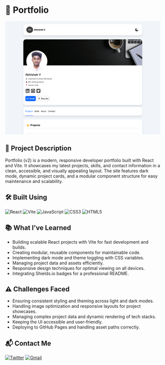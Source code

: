 # 💼 Portfolio
![portfolio preview](./src/assets/portfolio-preview.png)
## 📝 Project Description

Portfolio (v2) is a modern, responsive developer portfolio built with React and Vite. It showcases my latest projects, skills, and contact information in a clean, accessible, and visually appealing layout. The site features dark mode, dynamic project cards, and a modular component structure for easy maintenance and scalability.

## 🛠️ Built Using

![React](https://img.shields.io/badge/React-20232A?style=for-the-badge&logo=react&logoColor=61DAFB)
![Vite](https://img.shields.io/badge/Vite-646CFF?style=for-the-badge&logo=vite&logoColor=FFD62E)
![JavaScript](https://img.shields.io/badge/JavaScript-F7DF1E?style=for-the-badge&logo=javascript&logoColor=black)
![CSS3](https://img.shields.io/badge/CSS3-1572B6?style=for-the-badge&logo=css&logoColor=white)
![HTML5](https://img.shields.io/badge/HTML5-E34F26?style=for-the-badge&logo=html5&logoColor=white)

## 📚 What I've Learned

- Building scalable React projects with Vite for fast development and builds.
- Creating modular, reusable components for maintainable code.
- Implementing dark mode and theme toggling with CSS variables.
- Managing project data and assets efficiently.
- Responsive design techniques for optimal viewing on all devices.
- Integrating Shields.io badges for a professional README.

## ⚠️ Challenges Faced

- Ensuring consistent styling and theming across light and dark modes.
- Handling image optimization and responsive layouts for project showcases.
- Managing complex project data and dynamic rendering of tech stacks.
- Keeping the UI accessible and user-friendly.
- Deploying to GitHub Pages and handling asset paths correctly.

## 📬 Contact Me

[![Twitter](https://img.shields.io/badge/@abizekv-black?style=for-the-badge&logo=X&logoColor=white)](https://twitter.com/abizekv)
[![Gmail](https://img.shields.io/badge/abizekv@gmail.com-D14836?style=for-the-badge&logo=gmail&logoColor=white)](mailto:abizekv@gmail.com)